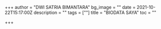 +++
author = "DWI SATRIA BIMANTARA"
bg_image = ""
date = 2021-10-22T15:17:00Z
description = ""
tags = [""]
title = "BIODATA SAYA"
toc = ""

+++
